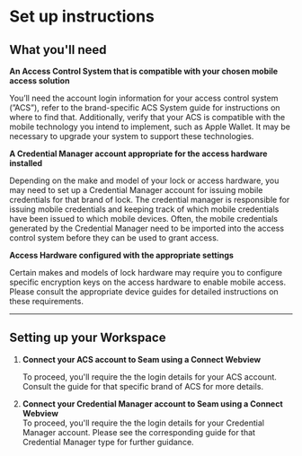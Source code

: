 # Set up instructions

## What you'll need

**An Access Control System that is compatible with your chosen mobile access solution**

You’ll need the account login information for your access control system (”ACS”), refer to the brand-specific ACS System guide for instructions on where to find that. Additionally, verify that your ACS is compatible with the mobile technology you intend to implement, such as Apple Wallet. It may be necessary to upgrade your system to support these technologies.

**A Credential Manager account appropriate for the access hardware installed**

Depending on the make and model of your lock or access hardware, you may need to set up a Credential Manager account for issuing mobile credentials for that brand of lock. The credential manager is responsible for issuing mobile credentials and keeping track of which mobile credentials have been issued to which mobile devices. Often, the mobile credentials generated by the Credential Manager need to be imported into the access control system before they can be used to grant access.

**Access Hardware configured with the appropriate settings**

Certain makes and models of lock hardware may require you to configure specific encryption keys on the access hardware to enable mobile access. Please consult the appropriate device guides for detailed instructions on these requirements.

***

## Setting up your Workspace

1.  **Connect your ACS account to Seam using a Connect Webview**

    To proceed, you'll require the the login details for your ACS account. Consult the guide for that specific brand of ACS for more details.
2. **Connect your Credential Manager account to Seam using a Connect Webview**\
   To proceed, you'll require the the login details for your Credential Manager account. Please see the corresponding guide for that Credential Manager type for further guidance.
